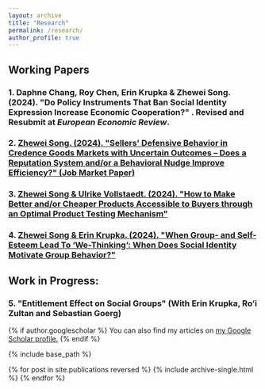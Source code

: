 ```yaml
---
layout: archive
title: "Research"
permalink: /research/
author_profile: true
---
```


## Working Papers

### 1. Daphne Chang, Roy Chen, Erin Krupka & Zhewei Song. (2024). "Do Policy Instruments That Ban Social Identity Expression Increase Economic Cooperation?" . Revised and Resubmit at _European Economic Review_.

### 2. [Zhewei Song. (2024). "Sellers' Defensive Behavior in Credence Goods Markets with Uncertain Outcomes – Does a Reputation System and/or a Behavioral Nudge Improve Efficiency?" (Job Market Paper)](https://zheweisong.github.io/files/DefensiveTreatment.pdf)

### 3.	[Zhewei Song & Ulrike Vollstaedt. (2024). "How to Make Better and/or Cheaper Products Accessible to Buyers through an Optimal Product Testing Mechanism"](https://zheweisong.github.io/files/ProductTesting.pdf)

### 4. [Zhewei Song & Erin Krupka. (2024). "When Group- and Self-Esteem Lead To ‘We-Thinking’: When Does Social Identity Motivate Group Behavior?"](https://zheweisong.github.io/files/Wethinking.pdf) 






## Work in Progress:
### 5. "Entitlement Effect on Social Groups" (With Erin Krupka, Ro’i Zultan and Sebastian Goerg)

{% if author.googlescholar %}
  You can also find my articles on <u><a href="{{author.googlescholar}}">my Google Scholar profile</a>.</u>
{% endif %}

{% include base_path %}

{% for post in site.publications reversed %}
  {% include archive-single.html %}
{% endfor %}
